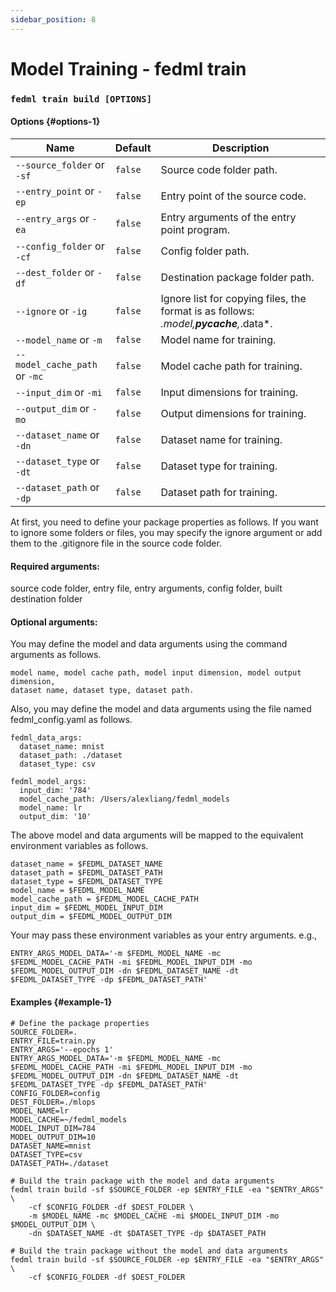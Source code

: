 ```yaml
---
sidebar_position: 8
---
```

# Model Training - fedml train
### `fedml train build [OPTIONS]`

#### Options {#options-1}

| Name                          | Default | Description                                                                               |
|-------------------------------|---------|-------------------------------------------------------------------------------------------|
| `--source_folder` or `-sf`    | `false` | Source code folder path.                                                               |
| `--entry_point` or `-ep`      | `false` | Entry point of the source code.                                                        |
| `--entry_args` or `-ea`       | `false` | Entry arguments of the entry point program.                                                |
| `--config_folder` or `-cf`    | `false` | Config folder path.                                                                    |
| `--dest_folder` or `-df`      | `false` | Destination package folder path.                                                       |
| `--ignore` or `-ig`           | `false` | Ignore list for copying files, the format is as follows: *.model,__pycache__,*.data*. |
| `--model_name` or `-m`        | `false` | Model name for training.                                                                  |
| `--model_cache_path` or `-mc` | `false` | Model cache path for training.                                                            |
| `--input_dim` or `-mi`        | `false` | Input dimensions for training.                                                            |
| `--output_dim` or `-mo`       | `false` | Output dimensions for training.                                                           |
| `--dataset_name` or `-dn`     | `false` | Dataset name for training.                                                                |
| `--dataset_type` or `-dt`     | `false` | Dataset type for training.                                                                |
| `--dataset_path` or `-dp`     | `false` | Dataset path for training.                                                                |

At first, you need to define your package properties as follows. If you want to ignore some folders or files, you may specify the ignore argument or add them to the .gitignore file in the source code folder.

#### Required arguments:
source code folder, entry file, entry arguments,
config folder, built destination folder

#### Optional arguments:
You may define the model and data arguments using the command arguments as follows.
```
model name, model cache path, model input dimension, model output dimension,
dataset name, dataset type, dataset path.
```

Also, you may define the model and data arguments using the file named fedml_config.yaml as follows.
```
fedml_data_args:
  dataset_name: mnist
  dataset_path: ./dataset
  dataset_type: csv
    
fedml_model_args:
  input_dim: '784'
  model_cache_path: /Users/alexliang/fedml_models
  model_name: lr
  output_dim: '10'
```

The above model and data arguments will be mapped to the equivalent environment variables as follows.
```
dataset_name = $FEDML_DATASET_NAME
dataset_path = $FEDML_DATASET_PATH
dataset_type = $FEDML_DATASET_TYPE
model_name = $FEDML_MODEL_NAME
model_cache_path = $FEDML_MODEL_CACHE_PATH
input_dim = $FEDML_MODEL_INPUT_DIM
output_dim = $FEDML_MODEL_OUTPUT_DIM
```

Your may pass these environment variables as your entry arguments. e.g.,
```
ENTRY_ARGS_MODEL_DATA='-m $FEDML_MODEL_NAME -mc $FEDML_MODEL_CACHE_PATH -mi $FEDML_MODEL_INPUT_DIM -mo $FEDML_MODEL_OUTPUT_DIM -dn $FEDML_DATASET_NAME -dt $FEDML_DATASET_TYPE -dp $FEDML_DATASET_PATH'
```

#### Examples {#example-1}
```
# Define the package properties
SOURCE_FOLDER=.
ENTRY_FILE=train.py
ENTRY_ARGS='--epochs 1'
ENTRY_ARGS_MODEL_DATA='-m $FEDML_MODEL_NAME -mc $FEDML_MODEL_CACHE_PATH -mi $FEDML_MODEL_INPUT_DIM -mo $FEDML_MODEL_OUTPUT_DIM -dn $FEDML_DATASET_NAME -dt $FEDML_DATASET_TYPE -dp $FEDML_DATASET_PATH'
CONFIG_FOLDER=config
DEST_FOLDER=./mlops
MODEL_NAME=lr
MODEL_CACHE=~/fedml_models
MODEL_INPUT_DIM=784
MODEL_OUTPUT_DIM=10
DATASET_NAME=mnist
DATASET_TYPE=csv
DATASET_PATH=./dataset

# Build the train package with the model and data arguments
fedml train build -sf $SOURCE_FOLDER -ep $ENTRY_FILE -ea "$ENTRY_ARGS" \
    -cf $CONFIG_FOLDER -df $DEST_FOLDER \
    -m $MODEL_NAME -mc $MODEL_CACHE -mi $MODEL_INPUT_DIM -mo $MODEL_OUTPUT_DIM \
    -dn $DATASET_NAME -dt $DATASET_TYPE -dp $DATASET_PATH

# Build the train package without the model and data arguments
fedml train build -sf $SOURCE_FOLDER -ep $ENTRY_FILE -ea "$ENTRY_ARGS" \
    -cf $CONFIG_FOLDER -df $DEST_FOLDER
```